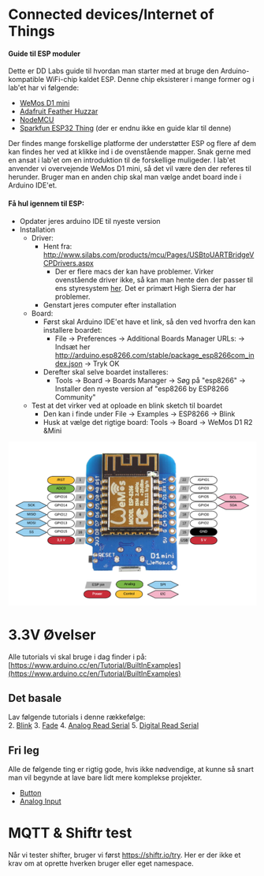 # Connected devices/Internet of Things

#### Guide til ESP moduler
Dette er DD Labs guide til hvordan man starter med at bruge den Arduino-kompatible WiFi-chip kaldet ESP. Denne chip eksisterer i mange former og i lab'et har vi følgende:
* [WeMos D1 mini](https://wiki.wemos.cc/products:d1:d1_mini#technical_specs)
* [Adafruit Feather Huzzar](https://learn.adafruit.com/adafruit-feather-huzzah-esp8266/overview)
* [NodeMCU](http://www.nodemcu.com/index_en.html)
* [Sparkfun ESP32 Thing](https://learn.sparkfun.com/tutorials/esp32-thing-hookup-guide) (der er endnu ikke en guide klar til denne)

Der findes mange forskellige platforme der understøtter ESP og flere af dem kan findes her ved at klikke ind i de ovenstående mapper. Snak gerne med en ansat i lab'et om en introduktion til de forskellige muligeder.
I lab'et anvender vi overvejende WeMos D1 mini, så det vil være den der referes til herunder. Bruger man en anden chip skal man vælge andet board inde i Arduino IDE'et.


#### Få hul igennem til ESP:
* Opdater jeres arduino IDE til nyeste version
* Installation
  * Driver:
    * Hent fra: http://www.silabs.com/products/mcu/Pages/USBtoUARTBridgeVCPDrivers.aspx
      * Der er flere macs der kan have problemer. Virker ovenstående driver ikke, så kan man hente den der passer til ens styresystem [her](https://kig.re/2014/12/31/how-to-use-arduino-nano-mini-pro-with-CH340G-on-mac-osx-yosemite.html#high-sierra). Det er primært High Sierra der har problemer.
    * Genstart jeres computer efter installation
  * Board:
    * Først skal Arduino IDE'et have et link, så den ved hvorfra den kan installere boardet:
      *  File -> Preferences -> Additional Boards Manager URLs: -> Indsæt her http://arduino.esp8266.com/stable/package_esp8266com_index.json -> Tryk OK
    * Derefter skal selve boardet installeres:
      * Tools -> Board -> Boards Manager -> Søg på "esp8266" -> Installer den nyeste version af "esp8266 by ESP8266 Community"
  * Test at det virker ved at oploade en blink sketch til boardet
    * Den kan i finde under File -> Examples -> ESP8266 -> Blink
    * Husk at vælge det rigtige board: Tools -> Board -> WeMos D1 R2 &Mini

![](wemos.png)

# 3.3V Øvelser

Alle tutorials vi skal bruge i dag finder i på: [https://www.arduino.cc/en/Tutorial/BuiltInExamples](https://www.arduino.cc/en/Tutorial/BuiltInExamples)
    

## Det basale
Lav følgende tutorials i denne rækkefølge:  
2. [Blink](https://www.arduino.cc/en/Tutorial/Blink)
3. [Fade](https://www.arduino.cc/en/Tutorial/Fade)
4. [Analog Read Serial](https://www.arduino.cc/en/Tutorial/AnalogReadSerial)
5. [Digital Read Serial](https://www.arduino.cc/en/Tutorial/DigitalReadSerial)      
   
   
   
     
## Fri leg
Alle de følgende ting er rigtig gode, hvis ikke nødvendige, at kunne så snart man vil begynde at lave bare lidt mere komplekse projekter. 
* [Button](https://www.arduino.cc/en/Tutorial/Button)
* [Analog Input](https://www.arduino.cc/en/Tutorial/AnalogInput)


# MQTT & Shiftr test

Når vi tester shifter, bruger vi først https://shiftr.io/try. Her er der ikke et krav om at oprette hverken bruger eller eget namespace.
